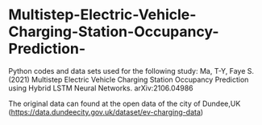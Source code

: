 # Multistep-Electric-Vehicle-Charging-Station-Occupancy-Prediction-

Python codes and data sets used for the following study:
Ma, T-Y, Faye S. (2021) Multistep Electric Vehicle Charging Station Occupancy Prediction using Hybrid LSTM Neural Networks. arXiv:2106.04986

The original data can found at the open data of the city of Dundee,UK (https://data.dundeecity.gov.uk/dataset/ev-charging-data) 
